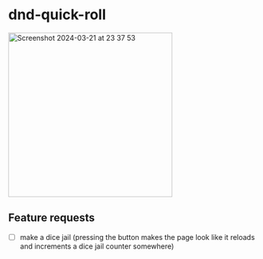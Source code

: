 # dnd-quick-roll

<img width="329" alt="Screenshot 2024-03-21 at 23 37 53" src="https://github.com/Velrok/dnd-quick-roll/assets/34974/f5cff27f-57cb-422f-8ddf-aade92802b60">

## Feature requests

 - [ ] make a dice jail (pressing the button makes the page look like it reloads and increments a dice jail counter somewhere)
